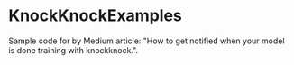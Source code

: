 # KnockKnockExamples

Sample code for by Medium article: "How to get notified when your model is done training with knockknock.".